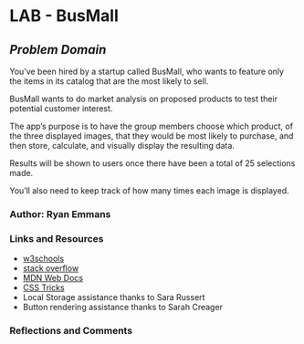 # **LAB - BusMall**

## ***Problem Domain***

You’ve been hired by a startup called BusMall, who wants to feature only the items in its catalog that are the most likely to sell.

BusMall wants to do market analysis on proposed products to test their potential customer interest.

The app’s purpose is to have the group members choose which product, of the three displayed images, that they would be most likely to purchase, and then store, calculate, and visually display the resulting data.

Results will be shown to users once there have been a total of 25 selections made.

You’ll also need to keep track of how many times each image is displayed.

### Author: Ryan Emmans

### Links and Resources

- [w3schools](https://www.w3schools.com/)
- [stack overflow](https://stackoverflow.com/)
- [MDN Web Docs](https://developer.mozilla.org/en-US/)
- [CSS Tricks](https://css-tricks.com/making-css-animations-feel-natural/)
- Local Storage assistance thanks to Sara Russert
- Button rendering assistance thanks to Sarah Creager

### Reflections and Comments
